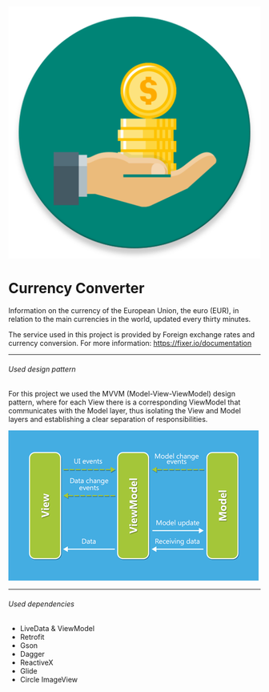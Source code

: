 ![Currency Converter](app/src/main/ic_launcher_round-web.png)

# Currency Converter

Information on the currency of the European Union, the euro (EUR), in relation to the main currencies in the world, updated every thirty minutes.

The service used in this project is provided by Foreign exchange rates and currency conversion. 
For more information: https://fixer.io/documentation

-----
###### Used design pattern

For this project we used the MVVM (Model-View-ViewModel) design pattern, where for each View there is a corresponding ViewModel that communicates with the Model layer, thus isolating the View and Model layers and establishing a clear separation of responsibilities.

![mvvm](app/src/main/res/drawable/pattern_mvvm_scheme.png)

-----
###### Used dependencies

+ LiveData & ViewModel
+ Retrofit
+ Gson
+ Dagger
+ ReactiveX
+ Glide
+ Circle ImageView
